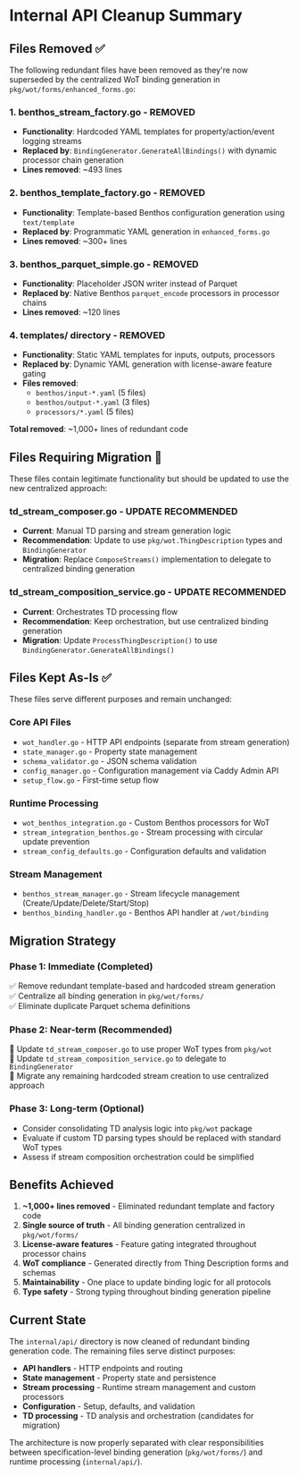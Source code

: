 # Internal API Cleanup Summary

## Files Removed ✅

The following redundant files have been removed as they're now superseded by the centralized WoT binding generation in `pkg/wot/forms/enhanced_forms.go`:

### 1. **benthos_stream_factory.go** - REMOVED
- **Functionality**: Hardcoded YAML templates for property/action/event logging streams
- **Replaced by**: `BindingGenerator.GenerateAllBindings()` with dynamic processor chain generation
- **Lines removed**: ~493 lines

### 2. **benthos_template_factory.go** - REMOVED  
- **Functionality**: Template-based Benthos configuration generation using `text/template`
- **Replaced by**: Programmatic YAML generation in `enhanced_forms.go`
- **Lines removed**: ~300+ lines

### 3. **benthos_parquet_simple.go** - REMOVED
- **Functionality**: Placeholder JSON writer instead of Parquet
- **Replaced by**: Native Benthos `parquet_encode` processors in processor chains
- **Lines removed**: ~120 lines

### 4. **templates/ directory** - REMOVED
- **Functionality**: Static YAML templates for inputs, outputs, processors
- **Replaced by**: Dynamic YAML generation with license-aware feature gating
- **Files removed**: 
  - `benthos/input-*.yaml` (5 files)
  - `benthos/output-*.yaml` (3 files)  
  - `processors/*.yaml` (5 files)

**Total removed**: ~1,000+ lines of redundant code

## Files Requiring Migration 🔄

These files contain legitimate functionality but should be updated to use the new centralized approach:

### **td_stream_composer.go** - UPDATE RECOMMENDED
- **Current**: Manual TD parsing and stream generation logic
- **Recommendation**: Update to use `pkg/wot.ThingDescription` types and `BindingGenerator` 
- **Migration**: Replace `ComposeStreams()` implementation to delegate to centralized binding generation

### **td_stream_composition_service.go** - UPDATE RECOMMENDED  
- **Current**: Orchestrates TD processing flow
- **Recommendation**: Keep orchestration, but use centralized binding generation
- **Migration**: Update `ProcessThingDescription()` to use `BindingGenerator.GenerateAllBindings()`

## Files Kept As-Is ✅

These files serve different purposes and remain unchanged:

### **Core API Files**
- `wot_handler.go` - HTTP API endpoints (separate from stream generation)
- `state_manager.go` - Property state management
- `schema_validator.go` - JSON schema validation
- `config_manager.go` - Configuration management via Caddy Admin API
- `setup_flow.go` - First-time setup flow

### **Runtime Processing**
- `wot_benthos_integration.go` - Custom Benthos processors for WoT
- `stream_integration_benthos.go` - Stream processing with circular update prevention
- `stream_config_defaults.go` - Configuration defaults and validation

### **Stream Management**
- `benthos_stream_manager.go` - Stream lifecycle management (Create/Update/Delete/Start/Stop)
- `benthos_binding_handler.go` - Benthos API handler at `/wot/binding`

## Migration Strategy

### Phase 1: Immediate (Completed)
✅ Remove redundant template-based and hardcoded stream generation  
✅ Centralize all binding generation in `pkg/wot/forms/`  
✅ Eliminate duplicate Parquet schema definitions

### Phase 2: Near-term (Recommended)
🔄 Update `td_stream_composer.go` to use proper WoT types from `pkg/wot`  
🔄 Update `td_stream_composition_service.go` to delegate to `BindingGenerator`  
🔄 Migrate any remaining hardcoded stream creation to use centralized approach

### Phase 3: Long-term (Optional)
- Consider consolidating TD analysis logic into `pkg/wot` package
- Evaluate if custom TD parsing types should be replaced with standard WoT types
- Assess if stream composition orchestration could be simplified

## Benefits Achieved

1. **~1,000+ lines removed** - Eliminated redundant template and factory code
2. **Single source of truth** - All binding generation centralized in `pkg/wot/forms/`
3. **License-aware features** - Feature gating integrated throughout processor chains
4. **WoT compliance** - Generated directly from Thing Description forms and schemas
5. **Maintainability** - One place to update binding logic for all protocols
6. **Type safety** - Strong typing throughout binding generation pipeline

## Current State

The `internal/api/` directory is now cleaned of redundant binding generation code. The remaining files serve distinct purposes:

- **API handlers** - HTTP endpoints and routing
- **State management** - Property state and persistence  
- **Stream processing** - Runtime stream management and custom processors
- **Configuration** - Setup, defaults, and validation
- **TD processing** - TD analysis and orchestration (candidates for migration)

The architecture is now properly separated with clear responsibilities between specification-level binding generation (`pkg/wot/forms/`) and runtime processing (`internal/api/`).